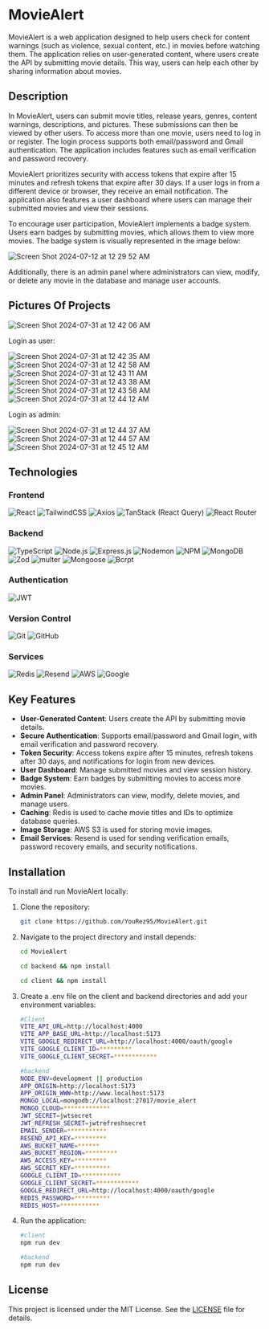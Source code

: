 # MovieAlert

MovieAlert is a web application designed to help users check for content warnings (such as violence, sexual content, etc.) in movies before watching them. The application relies on user-generated content, where users create the API by submitting movie details. This way, users can help each other by sharing information about movies.

## Description

In MovieAlert, users can submit movie titles, release years, genres, content warnings, descriptions, and pictures. These submissions can then be viewed by other users. To access more than one movie, users need to log in or register. The login process supports both email/password and Gmail authentication. The application includes features such as email verification and password recovery.

MovieAlert prioritizes security with access tokens that expire after 15 minutes and refresh tokens that expire after 30 days. If a user logs in from a different device or browser, they receive an email notification. The application also features a user dashboard where users can manage their submitted movies and view their sessions.

To encourage user participation, MovieAlert implements a badge system. Users earn badges by submitting movies, which allows them to view more movies. The badge system is visually represented in the image below:

![Screen Shot 2024-07-12 at 12 29 52 AM](https://github.com/user-attachments/assets/faa5478e-eaeb-4a12-b81e-29bd9a9d5172)


Additionally, there is an admin panel where administrators can view, modify, or delete any movie in the database and manage user accounts.

## Pictures Of Projects
![Screen Shot 2024-07-31 at 12 42 06 AM](https://github.com/user-attachments/assets/de50fa3b-7524-4170-b3dc-99cbb1465def)

Login as user:

![Screen Shot 2024-07-31 at 12 42 35 AM](https://github.com/user-attachments/assets/1d28f4e3-4092-44e6-98e5-e1aafc35ddb1)
![Screen Shot 2024-07-31 at 12 42 58 AM](https://github.com/user-attachments/assets/a3031e6b-b653-48a9-bbb0-6a505b2c7c83)
![Screen Shot 2024-07-31 at 12 43 11 AM](https://github.com/user-attachments/assets/b8f9f4f3-82f9-4f9c-9418-77675c5af379)
![Screen Shot 2024-07-31 at 12 43 38 AM](https://github.com/user-attachments/assets/582ef79a-f4de-45f1-bf92-4b4c287d541f)
![Screen Shot 2024-07-31 at 12 43 58 AM](https://github.com/user-attachments/assets/a6721832-bba7-45d8-8199-3339d05a9b2c)
![Screen Shot 2024-07-31 at 12 44 12 AM](https://github.com/user-attachments/assets/5baf2db1-f228-4add-af15-d5a89c57610e)



Login as admin:

![Screen Shot 2024-07-31 at 12 44 37 AM](https://github.com/user-attachments/assets/68dd81db-2af9-46cd-a77a-9c58e4341930)
![Screen Shot 2024-07-31 at 12 44 57 AM](https://github.com/user-attachments/assets/a4d16a25-564d-4a9a-9136-2acbb5c2a3a4)
![Screen Shot 2024-07-31 at 12 45 12 AM](https://github.com/user-attachments/assets/97eca291-d850-4881-b17a-7887f63c8a91)

## Technologies

### Frontend

![React](https://img.shields.io/badge/react-%2320232a.svg?style=for-the-badge&logo=react&logoColor=%2361DAFB)
![TailwindCSS](https://img.shields.io/badge/tailwindcss-%2338B2AC.svg?style=for-the-badge&logo=tailwind-css&logoColor=white)
![Axios](https://img.shields.io/badge/axios-m?style=for-the-badge)
![TanStack (React Query)](https://img.shields.io/badge/TanStack-m?style=for-the-badge)
![React Router](https://img.shields.io/badge/React_Router-CA4245?style=for-the-badge&logo=react-router&logoColor=white)

### Backend
![TypeScript](https://img.shields.io/badge/typescript-%23007ACC.svg?style=for-the-badge&logo=typescript&logoColor=white)
![Node.js](https://img.shields.io/badge/Node.js-43853D?style=for-the-badge&logo=node.js&logoColor=white)
![Express.js](https://img.shields.io/badge/express.js-%23404d59.svg?style=for-the-badge&logo=express&logoColor=%2361DAFB)
![Nodemon](https://img.shields.io/badge/NODEMON-%23323330.svg?style=for-the-badge&logo=nodemon&logoColor=%BBDEAD)
![NPM](https://img.shields.io/badge/NPM-%23CB3837.svg?style=for-the-badge&logo=npm&logoColor=white)
![MongoDB](https://img.shields.io/badge/MongoDB-%234ea94b.svg?style=for-the-badge&logo=mongodb&logoColor=white)
![Zod](https://img.shields.io/badge/zod-%233068b7.svg?style=for-the-badge&logo=zod&logoColor=white)
![multer](https://img.shields.io/badge/multer-m?style=for-the-badge)
![Mongoose](https://img.shields.io/badge/Mongoose-V?style=for-the-badge)
![Bcrpt](https://img.shields.io/badge/Bcrypt-V?style=for-the-badge)

### Authentication
![JWT](https://img.shields.io/badge/JWT-black?style=for-the-badge&logo=JSON%20web%20tokens)

### Version Control
![Git](https://img.shields.io/badge/git-%23F05033.svg?style=for-the-badge&logo=git&logoColor=white)
![GitHub](https://img.shields.io/badge/github-%23121011.svg?style=for-the-badge&logo=github&logoColor=white)

### Services
![Redis](https://img.shields.io/badge/redis-%23DD0031.svg?style=for-the-badge&logo=redis&logoColor=white)
![Resend](https://img.shields.io/badge/Resend-Black?style=for-the-badge)
![AWS](https://img.shields.io/badge/AWS-%23FF9900.svg?style=for-the-badge&logo=amazon-aws&logoColor=white)
![Google](https://img.shields.io/badge/google_api-4285F4?style=for-the-badge&logo=google&logoColor=white)

## Key Features

- **User-Generated Content**: Users create the API by submitting movie details.
- **Secure Authentication**: Supports email/password and Gmail login, with email verification and password recovery.
- **Token Security**: Access tokens expire after 15 minutes, refresh tokens after 30 days, and notifications for login from new devices.
- **User Dashboard**: Manage submitted movies and view session history.
- **Badge System**: Earn badges by submitting movies to access more movies.
- **Admin Panel**: Administrators can view, modify, delete movies, and manage users.
- **Caching**: Redis is used to cache movie titles and IDs to optimize database queries.
- **Image Storage**: AWS S3 is used for storing movie images.
- **Email Services**: Resend is used for sending verification emails, password recovery emails, and security notifications.

## Installation

To install and run MovieAlert locally:

1. Clone the repository:
   ```bash
   git clone https://github.com/YouRez95/MovieAlert.git
   ```
2. Navigate to the project directory and install depends:
   ```bash
   cd MovieAlert
   ```
   ```bash
   cd backend && npm install
   ```
   ```bash
   cd client && npm install
   ```
3. Create a .env file on the client and backend directories and add your environment variables:
   ```bash
   #Client
   VITE_API_URL=http://localhost:4000
   VITE_APP_BASE_URL=http://localhost:5173
   VITE_GOOGLE_REDIRECT_URL=http://localhost:4000/oauth/google
   VITE_GOOGLE_CLIENT_ID=*********
   VITE_GOOGLE_CLIENT_SECRET=************
   ```
   ```bash
   #backend
   NODE_ENV=development || production
   APP_ORIGIN=http://localhost:5173
   APP_ORIGIN_WWW=http://www.localhost:5173
   MONGO_LOCAL=mongodb://localhost:27017/movie_alert
   MONGO_CLOUD=*************
   JWT_SECRET=jwtsecret
   JWT_REFRESH_SECRET=jwtrefreshsecret
   EMAIL_SENDER=***********
   RESEND_API_KEY=*********
   AWS_BUCKET_NAME=******
   AWS_BUCKET_REGION=*********
   AWS_ACCESS_KEY=*********
   AWS_SECRET_KEY=**********
   GOOGLE_CLIENT_ID=***********
   GOOGLE_CLIENT_SECRET=************
   GOOGLE_REDIRECT_URL=http://localhost:4000/oauth/google
   REDIS_PASSWORD=**********
   REDIS_HOST=***********
   ```
1. Run the application:
   ```bash
   #client
   npm run dev
   ```
   ```bash
   #backend
   npm run dev
   ```

## License

This project is licensed under the MIT License. See the [LICENSE](./LICENSE) file for details.
